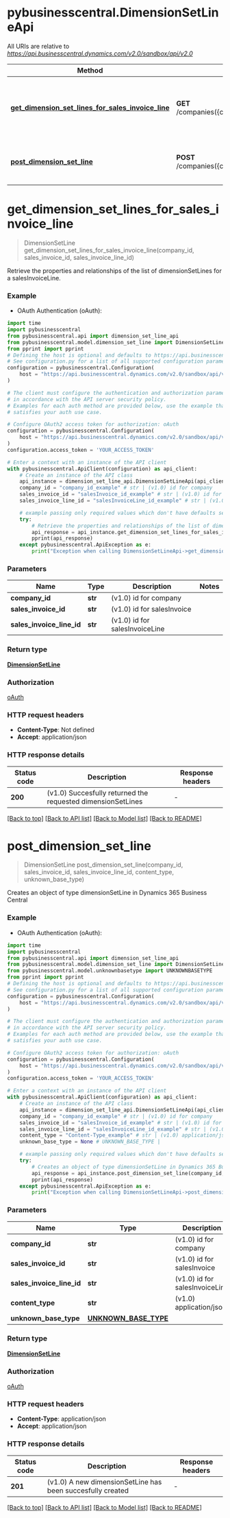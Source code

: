 # pybusinesscentral.DimensionSetLineApi

All URIs are relative to *https://api.businesscentral.dynamics.com/v2.0/sandbox/api/v2.0*

Method | HTTP request | Description
------------- | ------------- | -------------
[**get_dimension_set_lines_for_sales_invoice_line**](DimensionSetLineApi.md#get_dimension_set_lines_for_sales_invoice_line) | **GET** /companies({company_id})/salesInvoices({salesInvoice_id})/salesInvoiceLines({salesInvoiceLine_id})/dimensionSetLines | Retrieve the properties and relationships of the list of dimensionSetLines for a salesInvoiceLine.
[**post_dimension_set_line**](DimensionSetLineApi.md#post_dimension_set_line) | **POST** /companies({company_id})/salesInvoices({salesInvoice_id})/salesInvoiceLines({salesInvoiceLine_id})/dimensionSetLines | Creates an object of type dimensionSetLine in Dynamics 365 Business Central


# **get_dimension_set_lines_for_sales_invoice_line**
> DimensionSetLine get_dimension_set_lines_for_sales_invoice_line(company_id, sales_invoice_id, sales_invoice_line_id)

Retrieve the properties and relationships of the list of dimensionSetLines for a salesInvoiceLine.

### Example

* OAuth Authentication (oAuth):

```python
import time
import pybusinesscentral
from pybusinesscentral.api import dimension_set_line_api
from pybusinesscentral.model.dimension_set_line import DimensionSetLine
from pprint import pprint
# Defining the host is optional and defaults to https://api.businesscentral.dynamics.com/v2.0/sandbox/api/v2.0
# See configuration.py for a list of all supported configuration parameters.
configuration = pybusinesscentral.Configuration(
    host = "https://api.businesscentral.dynamics.com/v2.0/sandbox/api/v2.0"
)

# The client must configure the authentication and authorization parameters
# in accordance with the API server security policy.
# Examples for each auth method are provided below, use the example that
# satisfies your auth use case.

# Configure OAuth2 access token for authorization: oAuth
configuration = pybusinesscentral.Configuration(
    host = "https://api.businesscentral.dynamics.com/v2.0/sandbox/api/v2.0"
)
configuration.access_token = 'YOUR_ACCESS_TOKEN'

# Enter a context with an instance of the API client
with pybusinesscentral.ApiClient(configuration) as api_client:
    # Create an instance of the API class
    api_instance = dimension_set_line_api.DimensionSetLineApi(api_client)
    company_id = "company_id_example" # str | (v1.0) id for company
    sales_invoice_id = "salesInvoice_id_example" # str | (v1.0) id for salesInvoice
    sales_invoice_line_id = "salesInvoiceLine_id_example" # str | (v1.0) id for salesInvoiceLine

    # example passing only required values which don't have defaults set
    try:
        # Retrieve the properties and relationships of the list of dimensionSetLines for a salesInvoiceLine.
        api_response = api_instance.get_dimension_set_lines_for_sales_invoice_line(company_id, sales_invoice_id, sales_invoice_line_id)
        pprint(api_response)
    except pybusinesscentral.ApiException as e:
        print("Exception when calling DimensionSetLineApi->get_dimension_set_lines_for_sales_invoice_line: %s\n" % e)
```


### Parameters

Name | Type | Description  | Notes
------------- | ------------- | ------------- | -------------
 **company_id** | **str**| (v1.0) id for company |
 **sales_invoice_id** | **str**| (v1.0) id for salesInvoice |
 **sales_invoice_line_id** | **str**| (v1.0) id for salesInvoiceLine |

### Return type

[**DimensionSetLine**](DimensionSetLine.md)

### Authorization

[oAuth](../README.md#oAuth)

### HTTP request headers

 - **Content-Type**: Not defined
 - **Accept**: application/json


### HTTP response details

| Status code | Description | Response headers |
|-------------|-------------|------------------|
**200** | (v1.0) Succesfully returned the requested dimensionSetLines |  -  |

[[Back to top]](#) [[Back to API list]](../README.md#documentation-for-api-endpoints) [[Back to Model list]](../README.md#documentation-for-models) [[Back to README]](../README.md)

# **post_dimension_set_line**
> DimensionSetLine post_dimension_set_line(company_id, sales_invoice_id, sales_invoice_line_id, content_type, unknown_base_type)

Creates an object of type dimensionSetLine in Dynamics 365 Business Central

### Example

* OAuth Authentication (oAuth):

```python
import time
import pybusinesscentral
from pybusinesscentral.api import dimension_set_line_api
from pybusinesscentral.model.dimension_set_line import DimensionSetLine
from pybusinesscentral.model.unknownbasetype import UNKNOWNBASETYPE
from pprint import pprint
# Defining the host is optional and defaults to https://api.businesscentral.dynamics.com/v2.0/sandbox/api/v2.0
# See configuration.py for a list of all supported configuration parameters.
configuration = pybusinesscentral.Configuration(
    host = "https://api.businesscentral.dynamics.com/v2.0/sandbox/api/v2.0"
)

# The client must configure the authentication and authorization parameters
# in accordance with the API server security policy.
# Examples for each auth method are provided below, use the example that
# satisfies your auth use case.

# Configure OAuth2 access token for authorization: oAuth
configuration = pybusinesscentral.Configuration(
    host = "https://api.businesscentral.dynamics.com/v2.0/sandbox/api/v2.0"
)
configuration.access_token = 'YOUR_ACCESS_TOKEN'

# Enter a context with an instance of the API client
with pybusinesscentral.ApiClient(configuration) as api_client:
    # Create an instance of the API class
    api_instance = dimension_set_line_api.DimensionSetLineApi(api_client)
    company_id = "company_id_example" # str | (v1.0) id for company
    sales_invoice_id = "salesInvoice_id_example" # str | (v1.0) id for salesInvoice
    sales_invoice_line_id = "salesInvoiceLine_id_example" # str | (v1.0) id for salesInvoiceLine
    content_type = "Content-Type_example" # str | (v1.0) application/json
    unknown_base_type = None # UNKNOWN_BASE_TYPE | 

    # example passing only required values which don't have defaults set
    try:
        # Creates an object of type dimensionSetLine in Dynamics 365 Business Central
        api_response = api_instance.post_dimension_set_line(company_id, sales_invoice_id, sales_invoice_line_id, content_type, unknown_base_type)
        pprint(api_response)
    except pybusinesscentral.ApiException as e:
        print("Exception when calling DimensionSetLineApi->post_dimension_set_line: %s\n" % e)
```


### Parameters

Name | Type | Description  | Notes
------------- | ------------- | ------------- | -------------
 **company_id** | **str**| (v1.0) id for company |
 **sales_invoice_id** | **str**| (v1.0) id for salesInvoice |
 **sales_invoice_line_id** | **str**| (v1.0) id for salesInvoiceLine |
 **content_type** | **str**| (v1.0) application/json |
 **unknown_base_type** | [**UNKNOWN_BASE_TYPE**](UNKNOWN_BASE_TYPE.md)|  |

### Return type

[**DimensionSetLine**](DimensionSetLine.md)

### Authorization

[oAuth](../README.md#oAuth)

### HTTP request headers

 - **Content-Type**: application/json
 - **Accept**: application/json


### HTTP response details

| Status code | Description | Response headers |
|-------------|-------------|------------------|
**201** | (v1.0) A new dimensionSetLine has been succesfully created |  -  |

[[Back to top]](#) [[Back to API list]](../README.md#documentation-for-api-endpoints) [[Back to Model list]](../README.md#documentation-for-models) [[Back to README]](../README.md)

